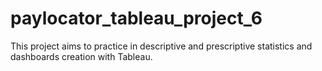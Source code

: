 # paylocator_tableau_project_6
This project aims to practice in descriptive and prescriptive statistics and dashboards creation with Tableau.
